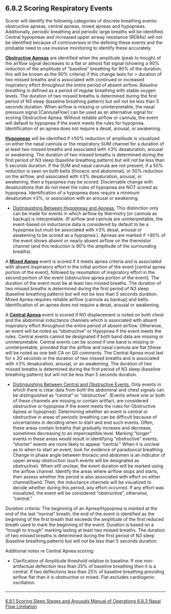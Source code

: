## 6.8.2 Scoring Respiratory Events

Scorer will identify the following categories of discrete breathing events: obstructive apneas, central apneas, mixed apneas and hypopneas. Additionally, periodic breathing and periodic large breaths will be identified. Central hypopneas and increased upper airway resistance (RERAs) will not be identified because of controversies in the defining these events and the probable need to use invasive monitoring to identify these accurately.

**<u>Obstructive Apneas</u>** are identified when the amplitude (peak to trough) of the airflow signal decreases to a flat or almost flat signal (showing a 90% reduction of the amplitude of “baseline” breathing for 90% of the duration, this will be known as the 90% criteria) if this change lasts for > duration of two missed breaths and is associated with continued or increased inspiratory effort throughout the entire period of absent airflow. _Baseline breathing_ is defined as a period of regular breathing with stable oxygen levels. The duration of two missed breaths is determined during the first period of N3 sleep (baseline breathing pattern) but will not be less than 5 seconds duration. When airflow is missing or uninterpretable, the nasal pressure signal [CannulaFlow] can be used as an alternative signal for scoring Obstructive Apnea. Without reliable airflow or cannula, the event will default to hypopnea if the event meets the rules for hypopnea. Identification of an apnea does not require a desat, arousal, or awakening.

**<u>Hypopneas</u>** will be identified if ≥50% reduction of amplitude is visualized on either the nasal cannula or the respiratory SUM channel for a duration of at least two missed breaths and associated with ≥3% desaturation, arousal or awakening. The duration of two missed breaths is determined during the first period of N3 sleep (baseline breathing pattern) but will not be less than 5 seconds duration. If the SUM and nasal cannula are not present, if a 50% reduction is seen on both belts (thoracic and abdominal), or 50% reduction on the airflow, and associated with ≥3% desaturation, arousal, or awakening, then a hypopnea may be scored. Discernable change with desaturations that do not meet the rules of hypopnea are NOT scored as hypopnea. Identification of a hypopnea does require a minimum desaturation ≥3%, or association with an arousal or awakening.

- <u>Distinguishing Between Hypopneas and Apneas.</u> This distinction only can be made for events in which airflow by thermistry [or cannula as backup] is interpretable. (If airflow and cannula are uninterpretable, the event-based on inductance data is considered by default to be a hypopnea but must be associated with ≥3% desat, arousal or awakening to be scored as a hypopnea.). Apneas are marked if >90% of the event shows absent or nearly absent airflow on the thermistor channel (and this reduction is 90% the amplitude of the surrounding breaths).

A **<u>Mixed Apnea</u>** event is scored if it meets apnea criteria and is associated with absent inspiratory effort in the initial portion of the event [central apnea portion of the event], followed by resumption of inspiratory effort in the second portion of the event [obstructive apnea portion of the event]. The duration of the event must be at least two missed breaths. The duration of two missed breaths is determined during the first period of N3 sleep (baseline breathing pattern) but will not be less than 5 seconds duration. Mixed Apnea requires reliable airflow [cannula as backup] and belts. Identification of an apnea does not require a desat, arousal or awakening.

A **<u>Central Apnea</u>** event is scored if NO displacement is noted on both chest and the abdominal inductance channels which is associated with absent inspiratory effort throughout the entire period of absent airflow. Otherwise, an event will be noted as “obstructive” or Hypopnea if the event meets the rules. Central events cannot be designated if both band data are missing or uninterpretable. Central events can be scored if one band is missing or uninterpretable, provided that the airflow and nasal cannula are flat [these will be noted as one belt CA on QS comments. The Central Apnea must last for ≥ 20 seconds or the duration of two missed breaths and is associated with ≥3% desaturation, arousal, or an awakening. The duration of two missed breaths is determined during the first period of N3 sleep (baseline breathing pattern) but will not be less than 5 seconds duration.

- <u>Distinguishing Between Central and Obstructive Events.</u> Only events in which there is clear data from both the abdominal and chest signals can be distinguished as “central” or “obstructive”. (Events where one or both of these channels are missing or contain artifact, are considered obstructive or hypopnea if the event meets the rules for Obstructive Apnea or hypopnea). Determining whether an event is central or obstructive in areas of periodic breathing can be difficult because of uncertainties in deciding when to start and end such events. Often, these areas contain breaths that gradually increase and decrease, sometimes decreasing to an imperceptible level. Marking “longer” events in these areas would result in identifying “obstructive” events; “shorter” events are more likely to appear “central.” When it is unclear as to when to start an event, look for evidence of paradoxical breathing. Change in phase angle between thoracic and abdomen is an indicator of upper airway obstruction (such events will be designated as obstructive). When still unclear, the event duration will be marked using the airflow channel. Identify the areas where airflow stops and starts, then assess whether the period is also associated with effort on either channel/band. Then, the inductance channels will be visualized to decide whether during this period, any effort occurred. If any effort was visualized, the event will be considered “obstructive”, otherwise, “central.”

_Duration criteria:_ The beginning of an Apnea/Hypopnea is marked at the end of the last “normal” breath; the end of the event is identified as the beginning of the first breath that exceeds the amplitude of the first reduced breath used to mark the beginning of the event. Duration is based on a “trough to trough” marking lasting at least two missed breaths. The duration of two missed breaths is determined during the first period of N3 sleep (baseline breathing pattern) but will not be less than 5 seconds duration.

Additional notes re Central Apnea scoring:

- Clarification of Amplitude threshold relative to baseline: If one non-artifactual deflection less than 25% of baseline breathing then it is a central. If two deflections less than 25% of baseline breathing providing airflow flat than it is obstructive or mixed. Flat excludes cardiogenic oscillation.


<hr class="soften" style="margin-top: 20px;margin-bottom: 20px;"/>

<div class="center">
<div class="btn-group">
  <a href=":pages_path:/manuals/polysomnography-reading-center/6-08-01-scoring-sleep-stages-and-arousals.md" class="btn btn-default">
    <span class="glyphicon glyphicon-chevron-left"></span>
    6.8.1 Scoring Sleep Stages and Arousals
  </a>

  <a href=":pages_path:/manuals/polysomnography-reading-center/6-00-mop-toc.md" class="btn btn-default">
    <span class="glyphicon glyphicon-chevron-up"></span>
    Manual of Operations
  </a>

  <a href=":pages_path:/manuals/polysomnography-reading-center/6-08-03-nasal-flow-limitation.md" class="btn btn-success">
    6.8.3 Nasal Flow Limitation
    <span class="glyphicon glyphicon-chevron-right"></span>
  </a>
</div>
</div>
